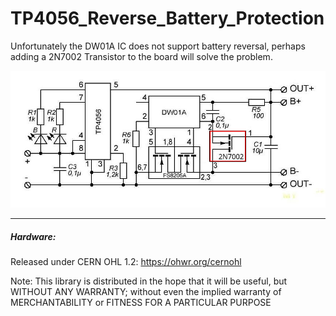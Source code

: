 # TP4056_Reverse_Battery_Protection
Unfortunately the DW01A IC does not support battery reversal, perhaps adding a 2N7002 Transistor to the board will solve the problem.

![img](https://raw.githubusercontent.com/rtek1000/TP4056_Reverse_Battery_Protection/refs/heads/main/TP4056_Prot_Reverse_Red_Note.png)

-----

##### Hardware:

Released under CERN OHL 1.2: https://ohwr.org/cernohl

Note: This library is distributed in the hope that it will be useful, but WITHOUT ANY WARRANTY; without even the implied warranty of MERCHANTABILITY or FITNESS FOR A PARTICULAR PURPOSE
